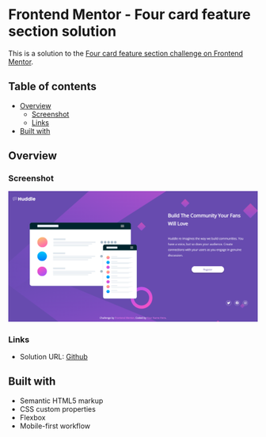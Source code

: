 # Frontend Mentor - Four card feature section solution

This is a solution to the [Four card feature section challenge on Frontend Mentor](https://www.frontendmentor.io/challenges/four-card-feature-section-weK1eFYK).

## Table of contents

- [Overview](#overview)
  - [Screenshot](#screenshot)
  - [Links](#links)
- [Built with](#built-with)

## Overview

### Screenshot

![Desktop design](./screenshots/desktop.png)

### Links

- Solution URL: [Github](https://github.com/Joel-Development/FrontEndMentor---Challenge-4)

## Built with

- Semantic HTML5 markup
- CSS custom properties
- Flexbox
- Mobile-first workflow
